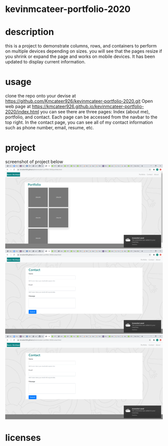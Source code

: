 # kevinmcateer-portfolio-2020

# description

this is a project to demonstrate columns, rows, and containers to perform on multiple devices depending on sizes.
you will see that the pages resize if you shrink or expand the page and works on mobile devices.  It has been updated to display current information.

# usage

clone the repo onto your devise at https://github.com/Kmcateer926/kevinmcateer-portfolio-2020.git
Open web page at https://kmcateer926.github.io/kevinmcateer-portfolio-2020/index.html
you can see there are three pages: Index (about me), portfolio, and contact. Each page can be accessed from the navbar to the top right.
In the contact page, you can see all of my contact information such as phone number, email, resume, etc.

# project

screenshot of project below
![alt text](images\2020-09-16.1.png)
![alt text](images\2020-09-16.2.png)
![alt text](images\2020-09-16.2.png)

# licenses
